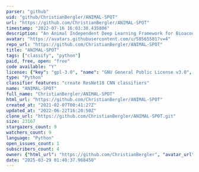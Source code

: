 ```yaml
---
parser: "github"
uid: "github/ChristianBergler/ANIMAL-SPOT"
url: "https://github.com/ChristianBergler/ANIMAL-SPOT"
timestamp: "2022-07-16 16:03:38.435806"
description: "An Animal Independent Deep Learning Framework for Bioacoustic Signal Segmentation and Classification Including a Detailed User-Guide"
avatar: "https://avatars.githubusercontent.com/u/58565581?v=4"
repo_url: "https://github.com/ChristianBergler/ANIMAL-SPOT"
title: "ANIMAL-SPOT"
tags: ["classify", "python"]
paid, free, open: "free"
code available: "Y"
license: {"key": "gpl-3.0", "name": "GNU General Public License v3.0", "spdx_id": "GPL-3.0", "url": "https://api.github.com/licenses/gpl-3.0", "node_id": "MDc6TGljZW5zZTk="}
type: "Python"
classifier features: "create ResNet18 CNN classifiers"
name: "ANIMAL-SPOT"
full_name: "ChristianBergler/ANIMAL-SPOT"
html_url: "https://github.com/ChristianBergler/ANIMAL-SPOT"
created_at: "2021-02-07T00:41:27Z"
updated_at: "2022-06-22T16:20:50Z"
clone_url: "https://github.com/ChristianBergler/ANIMAL-SPOT.git"
size: 23167
stargazers_count: 9
watchers_count: 9
language: "Python"
open_issues_count: 1
subscribers_count: 4
owner: {"html_url": "https://github.com/ChristianBergler", "avatar_url": "https://avatars.githubusercontent.com/u/58565581?v=4", "login": "ChristianBergler", "type": "User"}
date: "2025-03-29 01:40:37.968450"
---
```

